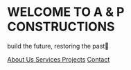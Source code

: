 <html lang='Eng'>

<head> 
<title> A & P Constructions </title>

</head>

<body>
  
 <h1> WELCOME TO A & P CONSTRUCTIONS </h1>
<p> build the future, restoring the past🤗 </p>

<a href='about us'> About Us </a>
<a href='services'> Services </a>
<a href='projects'> Projects</a>
<a href='contact'> Contact </a>


</body>
</html>